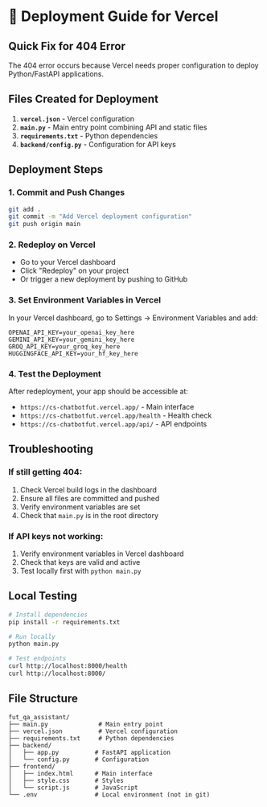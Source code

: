 # 🚀 Deployment Guide for Vercel

## Quick Fix for 404 Error

The 404 error occurs because Vercel needs proper configuration to deploy Python/FastAPI applications.

## Files Created for Deployment

1. **`vercel.json`** - Vercel configuration
2. **`main.py`** - Main entry point combining API and static files
3. **`requirements.txt`** - Python dependencies
4. **`backend/config.py`** - Configuration for API keys

## Deployment Steps

### 1. Commit and Push Changes
```bash
git add .
git commit -m "Add Vercel deployment configuration"
git push origin main
```

### 2. Redeploy on Vercel
- Go to your Vercel dashboard
- Click "Redeploy" on your project
- Or trigger a new deployment by pushing to GitHub

### 3. Set Environment Variables in Vercel
In your Vercel dashboard, go to Settings → Environment Variables and add:

```
OPENAI_API_KEY=your_openai_key_here
GEMINI_API_KEY=your_gemini_key_here
GROQ_API_KEY=your_groq_key_here
HUGGINGFACE_API_KEY=your_hf_key_here
```

### 4. Test the Deployment
After redeployment, your app should be accessible at:
- `https://cs-chatbotfut.vercel.app/` - Main interface
- `https://cs-chatbotfut.vercel.app/health` - Health check
- `https://cs-chatbotfut.vercel.app/api/` - API endpoints

## Troubleshooting

### If still getting 404:
1. Check Vercel build logs in the dashboard
2. Ensure all files are committed and pushed
3. Verify environment variables are set
4. Check that `main.py` is in the root directory

### If API keys not working:
1. Verify environment variables in Vercel dashboard
2. Check that keys are valid and active
3. Test locally first with `python main.py`

## Local Testing
```bash
# Install dependencies
pip install -r requirements.txt

# Run locally
python main.py

# Test endpoints
curl http://localhost:8000/health
curl http://localhost:8000/
```

## File Structure
```
fut_qa_assistant/
├── main.py              # Main entry point
├── vercel.json          # Vercel configuration
├── requirements.txt     # Python dependencies
├── backend/
│   ├── app.py          # FastAPI application
│   └── config.py       # Configuration
├── frontend/
│   ├── index.html      # Main interface
│   ├── style.css       # Styles
│   └── script.js       # JavaScript
└── .env                # Local environment (not in git)
```
